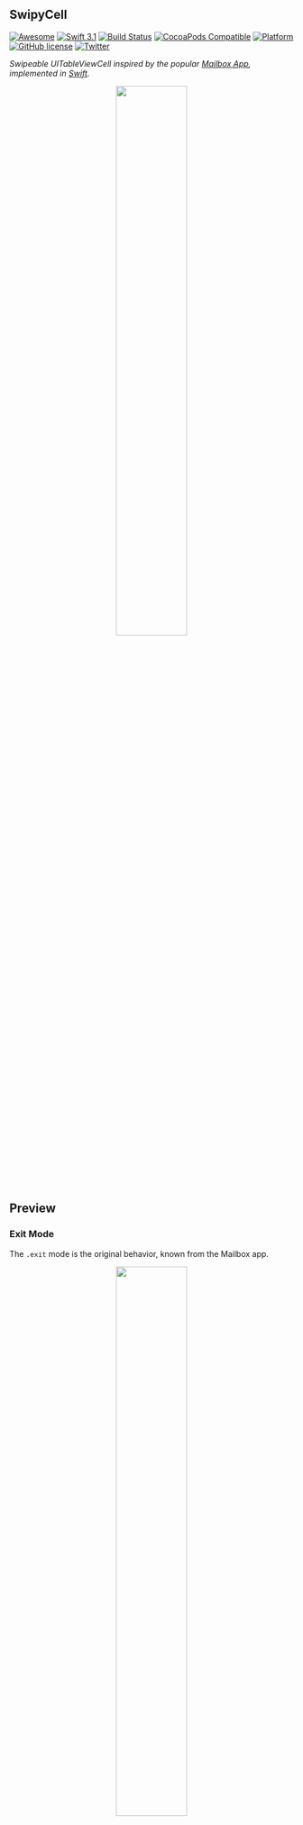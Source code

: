 SwipyCell
---------
[![Awesome](https://cdn.rawgit.com/sindresorhus/awesome/d7305f38d29fed78fa85652e3a63e154dd8e8829/media/badge.svg)](https://github.com/sindresorhus/awesome)
[![Swift 3.1](https://img.shields.io/badge/Swift-3.1-orange.svg?style=flat)](https://developer.apple.com/swift/)
[![Build Status](https://travis-ci.org/moritzsternemann/SwipyCell.svg)](https://travis-ci.org/moritzsternemann/SwipyCell)
[![CocoaPods Compatible](https://img.shields.io/cocoapods/v/SwipyCell.svg)](https://github.com/moritzsternemann/SwipyCell)
[![Platform](https://img.shields.io/cocoapods/p/SwipyCell.svg)](https://github.com/moritzsternemann/SwipyCell)
[![GitHub license](https://img.shields.io/badge/license-MIT-blue.svg)](https://raw.githubusercontent.com/moritzsternemann/SwipyCell/master/LICENSE)
[![Twitter](https://img.shields.io/badge/twitter-@iMoritzS-blue.svg?style=flat)](https://twitter.com/iMoritzS)

*Swipeable UITableViewCell inspired by the popular [Mailbox App](http://mailboxapp.com), implemented in [Swift](https://github.com/apple/swift).*

<p align="center"><img src="https://raw.githubusercontent.com/moritzsternemann/SwipyCell/master/github-assets/swipycell-hero.png?raw=true" width="50%"/></p>

## Preview
### Exit Mode
The `.exit` mode is the original behavior, known from the Mailbox app.
<p align="center"><img src="https://raw.githubusercontent.com/moritzsternemann/SwipyCell/master/github-assets/swipycell-exit.gif?raw=true" width="50%"/></p>

### Toggle Mode
The `.toggle` is another behavior where the cell will bounce back after swiping it.
<p align="center"><img src="https://raw.githubusercontent.com/moritzsternemann/SwipyCell/master/github-assets/swipycell-switch.gif?raw=true" width="50%"/></p>

## Installation
### CocoaPods
[CocoaPods](https://cocoapods.org) is a dependency manager for Cocoa projects.
```
$ gem install cocoapods
```
To integrate SwipyCell into your project using CocoaPods, add it to your `Podfile`:
```
pod 'SwipyCell', '~> 3.2'
```
Then run the following command:
```
$ pod install
```

### Carthage
[Carthage](https://github.com/Carthage/Carthage) is a decentralized dependency manager that automates the process of adding frameworks to your Cocoa application.

Carthage can be installed with [Homebrew](http://brew.sh) using the following commands:
```
$ brew update
$ brew install carthage
```

To integrate SwipyCell into your project using Carthage, add it to your `Cartfile`:
```
github "moritzsternemann/SwipyCell" >= 3.2
```

### Manual
Of course you can also add SwipyCell to your project by hand.
To do this clone the repo to your computer and drag the `SwipyCell.xcodeproj` intp your project in Xcode. Then you have to add the `SwipyCell.framework` to your `Embedded Binaries` inside of your project's properties.

## Usage
### Example
A complete example is available in the [Example](https://github.com/moritzsternemann/SwipyCell/tree/master/Example) directory.
The following code is a very basic example:
```swift
override func tableView(_ tableView: UITableView, cellForRowAt indexPath: IndexPath) -> UITableViewCell {
	let cell = tableView.dequeueReusableCell(withIdentifier: "cell", for: indexPath) as! SwipyCell
    cell.selectionStyle = .gray
    cell.contentView.backgroundColor = UIColor.white

    let checkView = viewWithImageName("check")
    let greenColor = UIColor(red: 85.0 / 255.0, green: 213.0 / 255.0, blue: 80.0 / 255.0, alpha: 1.0)

    let crossView = viewWithImageName("cross")
    let redColor = UIColor(red: 232.0 / 255.0, green: 61.0 / 255.0, blue: 14.0 / 255.0, alpha: 1.0)

    let clockView = viewWithImageName("clock")
    let yellowColor = UIColor(red: 254.0 / 255.0, green: 217.0 / 255.0, blue: 56.0 / 255.0, alpha: 1.0)

    let listView = viewWithImageName("list")
    let brownColor = UIColor(red: 206.0 / 255.0, green: 149.0 / 255.0, blue: 98.0 / 255.0, alpha: 1.0)

    cell.defaultColor = tableView.backgroundView?.backgroundColor
    cell.delegate = self

    cell.textLabel?.text = "Switch Mode Cell"
    cell.detailTextLabel?.text = "Swipe to switch"

	cell.addSwipeTrigger(forState: .state(0, .left), withMode: .toggle, swipeView: checkView, swipeColor: greenColor, completion: { cell, trigger, state, mode in
        print("Did swipe \"Checkmark\" cell")
    })

    cell.addSwipeTrigger(forState: .state(1, .left), withMode: .toggle, swipeView: crossView, swipeColor: redColor, completion: { cell, trigger, state, mode in
        print("Did swipe \"Cross\" cell")
    })

    cell.addSwipeTrigger(forState: .state(0, .right), withMode: .toggle, swipeView: clockView, swipeColor: yellowColor, completion: { cell, trigger, state, mode in
        print("Did swipe \"Clock\" cell")
    })

    cell.addSwipeTrigger(forState: .state(1, .right), withMode: .toggle, swipeView: listView, swipeColor: brownColor, completion: { cell, trigger, state, mode in
        print("Did swipe \"List\" cell")
    })

    return cell
}
```

### SwipyCellState
SwipyCellState represents a sliding state, for example the first state to the left of the cell.<br>
The possible values are
 - `.none` - center position of the cell
 - `.state(index, side)` - *index* of the state from near to far and *side* of the state, each relative to the cell

### SwipyCellMode
SwipyCellMode as shown above.

### SwipyCellTriggerBlock
SwipyCellTriggerBlock is a typealias for
```
(SwipyCell, SwipyCellTrigger, SwipyCellState, SwipyCellMode) -> Void
```

### Add swipe triggers to cells
Adding swipe triggers to cells is easy using this method:
```swift
func addSwipeTrigger(forState: SwipyCellState, withMode: SwipyCellMode, swipeView: UIView, swipeColor: UIColor, completion: SwipyCellTriggerBlock)
```
- `forState` at which the trigger should activate
- `withMode` for the trigger
- `swipeView`: e.g. display an icon
- `swipeColor`: backgroundColor of the swipeView
- `completion`: called after the swipe gesture has ended, only if the trigger point was reached

### Delegate
SwipyCell provides three delegate methods in order to track the users behaviors.
```swift
// When the user starts swiping the cell this method is called
func swipyCellDidStartSwiping(_ cell: SwipyCell)

// When the user ends swiping the cell this method is called
func swipyCellDidFinishSwiping(_ cell: SwipyCell, atState state: SwipyCellState, triggerActivated activated: Bool)

// When the user is dragging, this method is called with the percentage from the border
func swipyCell(_ cell: SwipyCell, didSwipeWithPercentage percentage: CGFloat, currentState state: SwipyCellState, triggerActivated activated: Bool)
```


### Configuration
All configurable options are defined in the `SwipyCellConfig.shared` singleton object. Every new cell has these options set as defaults. To alter the defaults simply change the variables of the `SwipyCellConfig` singleton object.


#### Trigger Points
Trigger points are defined in the `triggerPoints<CGFloat, SwipyCellState>` dictionary in either the configuration singleton or each cell individually.<br>
Each key marks the swiping percentage for a trigger point; the corresponding value is an identifier to reference the trigger point later. A negative key marks a point on the right side of the cell (slide to the left), a positive key marks a point on the left side of the cell (slide to the right).<br>
To modify the trigger points there are a couple of methods available on every cell as well as the configuration singleton:
```swift
// Set a new trigger point for the given state
func setTriggerPoint(forState state: SwipyCellState, at point: CGFloat)

// Set a new trigger point for the given index on BOTH sides of the cell
func setTriggerPoint(forIndex index: Int, at point: CGFloat)

// Overwrite all existing trigger points with the given new ones
func setTriggerPoints(_ points: [CGFloat: SwipyCellState])
// The Integer parameter is the index for BOTH sides of the cell
func setTriggerPoints(_ points: [CGFloat: Int])

// Overwrite all existing trigger points with new ones in order of the array on BOTH sides
func setTriggerPoints(points: [CGFloat])

// Get all existing trigger points
func getTriggerPoints() -> [CGFloat: SwipyCellState]

// Clear all existing trigger points
func clearTriggerPoints()
```
*Defaults: 25% and 75% on each side*

#### swipeViewPadding
```swift
var swipeViewPadding: CGFloat
```
swipeViewPadding is the padding between the swipe view and and the outer edge of the cell.

*Default: `24.0`*

#### shouldAnimateSwipeViews
```swift
var shouldAnimateSwipeViews: Bool
```
`shouldAnimateSwipeViews` sets if the swipeView should move with the cell while sliding or stay at the outer edge.

*Default: `true`*

#### defaultSwipeViewColor
```swift
var defaultSwipeViewColor: UIColor
```
`defaultSwipeViewColor` is the color of the swipe when the current state is `.none`.

*Default: `UIColor.white`*

### Resetting the cell position
You can animate the cell back to it's default position when using `.exit` mode using the `swipeToOrigin(_:)` method. This could be useful if your app asks the user for confirmation and the user want's to cancel the action.
```swift
cell.swipeToOrigin {
	print("Swiped back")
}
```

## License
SwipyCell is available under the MIT license. See LICENSE file for more info.
